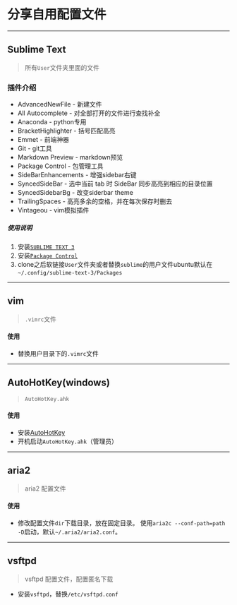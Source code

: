 # 分享自用配置文件
-------

## Sublime Text

> 所有`User`文件夹里面的文件

### 插件介绍

- AdvancedNewFile - 新建文件
- All Autocomplete - 对全部打开的文件进行查找补全
- Anaconda - python专用
- BracketHighlighter - 括号匹配高亮
- Emmet - 前端神器
- Git - git工具
- Markdown Preview - markdown预览
- Package Control - 包管理工具
- SideBarEnhancements - 增强sidebar右键
- SyncedSideBar - 选中当前 tab 时 SideBar 同步高亮到相应的目录位置
- SyncedSidebarBg - 改变siderbar theme
- TrailingSpaces - 高亮多余的空格，并在每次保存时删去
- Vintageou - vim模拟插件

##### 使用说明

1. 安装[`SUBLIME TEXT 3`](https://www.sublimetext.com/)
2. 安装[`Package Control`](https://packagecontrol.io/installation#Simple)
3. clone之后软链接`User`文件夹或者替换`sublime`的用户文件ubuntu默认在`~/.config/sublime-text-3/Packages`

---

## vim

> `.vimrc`文件

#### 使用

- 替换用户目录下的`.vimrc`文件

---

## AutoHotKey(windows)

> `AutoHotKey.ahk`

#### 使用

- 安装[AutoHotKey](http://ahkscript.org/)
- 开机启动`AutoHotKey.ahk`（管理员）

---

## aria2

> aria2  配置文件

#### 使用

- 修改配置文件`dir`下载目录，放在固定目录。 使用`aria2c --conf-path=path -D`启动，默认`~/.aria2/aria2.conf`。

---

## vsftpd

> vsftpd 配置文件，配置匿名下载

- 安装`vsftpd`，替换`/etc/vsftpd.conf`
